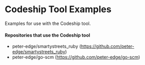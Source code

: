 # Codeship Tool Examples 

Examples for use with the Codeship tool.

#### Repositories that use the Codeship tool

* peter-edge/smartystreets_ruby (https://github.com/peter-edge/smartystreets_ruby)
* peter-edge/go-scm (https://github.com/peter-edge/go-scm)
